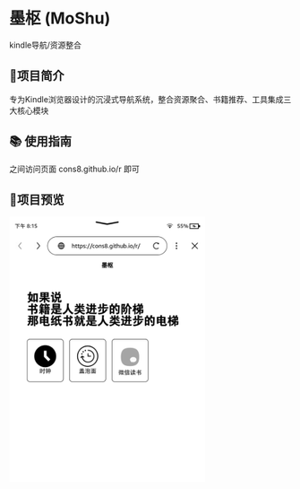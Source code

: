 # 墨枢 (MoShu)​
kindle导航/资源整合
## 📖项目简介
专为Kindle浏览器设计的沉浸式导航系统，整合资源聚合、书籍推荐、工具集成三大核心模块
## 📚 使用指南
之间访问页面 cons8.github.io/r 即可

## 🌹项目预览

<img width="350" alt="项目截图" src="./static/screenshot.png" />
